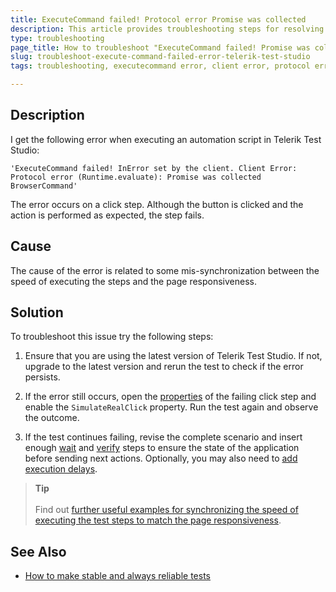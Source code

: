 ```yaml
---
title: ExecuteCommand failed! Protocol error Promise was collected 
description: This article provides troubleshooting steps for resolving the "ExecuteCommand failed! InError set by the client. Client Error Protocol error (Runtime.evaluate) Promise was collected" error in Telerik Test Studio.
type: troubleshooting
page_title: How to troubleshoot "ExecuteCommand failed! Promise was collected" error 
slug: troubleshoot-execute-command-failed-error-telerik-test-studio
tags: troubleshooting, executecommand error, client error, protocol error, runtime.evaluate error, Telerik Test Studio

---
```

## Description

I get the following error when executing an automation script in Telerik Test Studio:

```
'ExecuteCommand failed! InError set by the client. Client Error: Protocol error (Runtime.evaluate): Promise was collected BrowserCommand'
```

The error occurs on a click step. Although the button is clicked and the action is performed as expected, the step fails.

## Cause
The cause of the error is related to some mis-synchronization between the speed of executing the steps and the page responsiveness. 

## Solution
To troubleshoot this issue try the following steps:

1. Ensure that you are using the latest version of Telerik Test Studio. If not, upgrade to the latest version and rerun the test to check if the error persists.

2. If the error still occurs, open the <a href="/features/test-maintenance/test-step-properties" target="_blank">properties</a> of the failing click step and enable the `SimulateRealClick` property. Run the test again and observe the outcome.

3. If the test continues failing, revise the complete scenario and insert enough <a href="/features/recorder/highlighting-menu/quick-steps/wait" target="_blank">wait</a> and <a href="/features/recorder/highlighting-menu/quick-steps/quick-verification" target="_blank">verify</a> steps to ensure the state of the application before sending next actions. Optionally, you may also need to <a href="/teststudio/features/custom-steps/all-tests-common/execution-delay" target="_blank">add execution delays</a>. 

> **Tip**
><br> 
><br> Find out <a href="https://www.telerik.com/blogs/make-your-automated-tests-see-better-than-yourself" target="_blank">further useful examples for synchronizing the speed of executing the test steps to match the page responsiveness</a>. 

## See Also 

* <a href="https://www.telerik.com/blogs/make-your-automated-tests-see-better-than-yourself" target="_blank">How to make stable and always reliable tests</a>